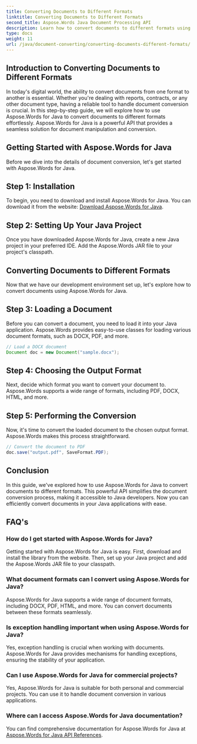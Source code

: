 ```yaml
---
title: Converting Documents to Different Formats
linktitle: Converting Documents to Different Formats
second_title: Aspose.Words Java Document Processing API
description: Learn how to convert documents to different formats using Aspose.Words for Java. Step-by-step guide for efficient document conversion.
type: docs
weight: 11
url: /java/document-converting/converting-documents-different-formats/
---
```


## Introduction to Converting Documents to Different Formats

In today's digital world, the ability to convert documents from one format to another is essential. Whether you're dealing with reports, contracts, or any other document type, having a reliable tool to handle document conversion is crucial. In this step-by-step guide, we will explore how to use Aspose.Words for Java to convert documents to different formats effortlessly. Aspose.Words for Java is a powerful API that provides a seamless solution for document manipulation and conversion.

## Getting Started with Aspose.Words for Java

Before we dive into the details of document conversion, let's get started with Aspose.Words for Java.

## Step 1: Installation

To begin, you need to download and install Aspose.Words for Java. You can download it from the website: [Download Aspose.Words for Java](https://releases.aspose.com/words/java/).

## Step 2: Setting Up Your Java Project

Once you have downloaded Aspose.Words for Java, create a new Java project in your preferred IDE. Add the Aspose.Words JAR file to your project's classpath.

## Converting Documents to Different Formats

Now that we have our development environment set up, let's explore how to convert documents using Aspose.Words for Java.

## Step 3: Loading a Document

Before you can convert a document, you need to load it into your Java application. Aspose.Words provides easy-to-use classes for loading various document formats, such as DOCX, PDF, and more.

```java
// Load a DOCX document
Document doc = new Document("sample.docx");
```

## Step 4: Choosing the Output Format

Next, decide which format you want to convert your document to. Aspose.Words supports a wide range of formats, including PDF, DOCX, HTML, and more.

## Step 5: Performing the Conversion

Now, it's time to convert the loaded document to the chosen output format. Aspose.Words makes this process straightforward.

```java
// Convert the document to PDF
doc.save("output.pdf", SaveFormat.PDF);
```

## Conclusion

In this guide, we've explored how to use Aspose.Words for Java to convert documents to different formats. This powerful API simplifies the document conversion process, making it accessible to Java developers. Now you can efficiently convert documents in your Java applications with ease.

## FAQ's

### How do I get started with Aspose.Words for Java?

Getting started with Aspose.Words for Java is easy. First, download and install the library from the website. Then, set up your Java project and add the Aspose.Words JAR file to your classpath.

### What document formats can I convert using Aspose.Words for Java?

Aspose.Words for Java supports a wide range of document formats, including DOCX, PDF, HTML, and more. You can convert documents between these formats seamlessly.

### Is exception handling important when using Aspose.Words for Java?

Yes, exception handling is crucial when working with documents. Aspose.Words for Java provides mechanisms for handling exceptions, ensuring the stability of your application.

### Can I use Aspose.Words for Java for commercial projects?

Yes, Aspose.Words for Java is suitable for both personal and commercial projects. You can use it to handle document conversion in various applications.

### Where can I access Aspose.Words for Java documentation?

You can find comprehensive documentation for Aspose.Words for Java at [Aspose.Words for Java API References](https://reference.aspose.com/words/java/).

